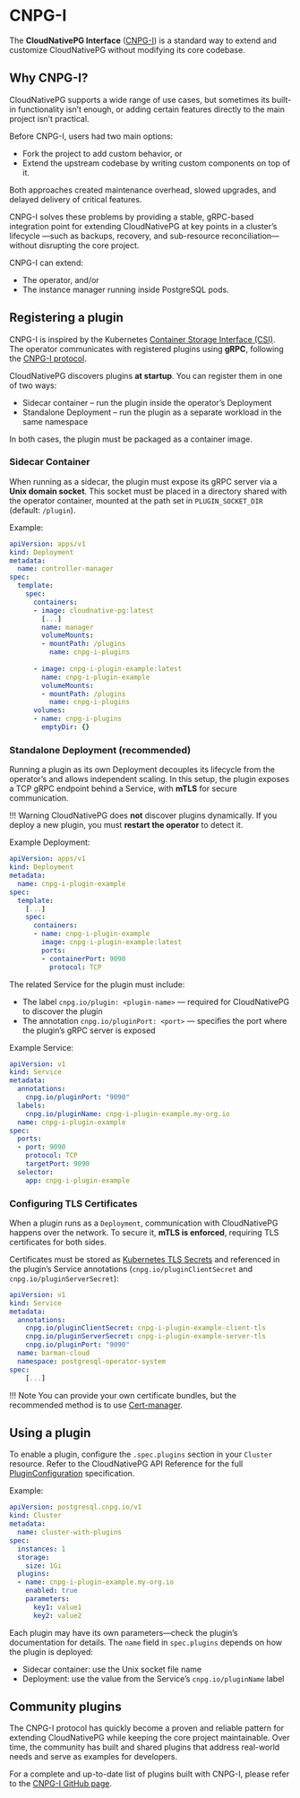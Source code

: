 # CNPG-I
<!-- SPDX-License-Identifier: CC-BY-4.0 -->

The **CloudNativePG Interface** ([CNPG-I](https://github.com/cloudnative-pg/cnpg-i))
is a standard way to extend and customize CloudNativePG without modifying its
core codebase.

## Why CNPG-I?

CloudNativePG supports a wide range of use cases, but sometimes its built-in
functionality isn’t enough, or adding certain features directly to the main
project isn’t practical.

Before CNPG-I, users had two main options:

- Fork the project to add custom behavior, or
- Extend the upstream codebase by writing custom components on top of it.

Both approaches created maintenance overhead, slowed upgrades, and delayed delivery of critical features.

CNPG-I solves these problems by providing a stable, gRPC-based integration
point for extending CloudNativePG at key points in a cluster’s lifecycle —such
as backups, recovery, and sub-resource reconciliation— without disrupting the
core project.

CNPG-I can extend:

- The operator, and/or
- The instance manager running inside PostgreSQL pods.

## Registering a plugin

CNPG-I is inspired by the Kubernetes
[Container Storage Interface (CSI)](https://kubernetes.io/blog/2019/01/15/container-storage-interface-ga/).
The operator communicates with registered plugins using **gRPC**, following the
[CNPG-I protocol](https://github.com/cloudnative-pg/cnpg-i/blob/main/docs/protocol.md).

CloudNativePG discovers plugins **at startup**. You can register them in one of two ways:

- Sidecar container – run the plugin inside the operator’s Deployment
- Standalone Deployment – run the plugin as a separate workload in the same
  namespace

In both cases, the plugin must be packaged as a container image.

### Sidecar Container

When running as a sidecar, the plugin must expose its gRPC server via a **Unix
domain socket**. This socket must be placed in a directory shared with the
operator container, mounted at the path set in `PLUGIN_SOCKET_DIR` (default:
`/plugin`).

Example:

```yaml
apiVersion: apps/v1
kind: Deployment
metadata:
  name: controller-manager
spec:
  template:
    spec:
      containers:
      - image: cloudnative-pg:latest
        [...]
        name: manager
        volumeMounts:
        - mountPath: /plugins
          name: cnpg-i-plugins
            
      - image: cnpg-i-plugin-example:latest
        name: cnpg-i-plugin-example
        volumeMounts:
        - mountPath: /plugins
          name: cnpg-i-plugins
      volumes:
      - name: cnpg-i-plugins
        emptyDir: {}
```

### Standalone Deployment (recommended)

Running a plugin as its own Deployment decouples its lifecycle from the
operator’s and allows independent scaling. In this setup, the plugin exposes a
TCP gRPC endpoint behind a Service, with **mTLS** for secure communication.

!!! Warning
    CloudNativePG does **not** discover plugins dynamically. If you deploy a new
    plugin, you must **restart the operator** to detect it.

Example Deployment:

```yaml
apiVersion: apps/v1
kind: Deployment
metadata:
  name: cnpg-i-plugin-example
spec:
  template:
    [...]
    spec:
      containers:
      - name: cnpg-i-plugin-example
        image: cnpg-i-plugin-example:latest
        ports:
        - containerPort: 9090
          protocol: TCP
```

The related Service for the plugin must include:

- The label `cnpg.io/plugin: <plugin-name>` — required for CloudNativePG to
  discover the plugin
- The annotation `cnpg.io/pluginPort: <port>` — specifies the port where the
  plugin’s gRPC server is exposed

Example Service:

```yaml
apiVersion: v1
kind: Service
metadata:
  annotations:
    cnpg.io/pluginPort: "9090"
  labels:
    cnpg.io/pluginName: cnpg-i-plugin-example.my-org.io
  name: cnpg-i-plugin-example
spec:
  ports:
  - port: 9090
    protocol: TCP
    targetPort: 9090
  selector:
    app: cnpg-i-plugin-example
```

### Configuring TLS Certificates

When a plugin runs as a `Deployment`, communication with CloudNativePG happens
over the network. To secure it, **mTLS is enforced**, requiring TLS
certificates for both sides.

Certificates must be stored as [Kubernetes TLS Secrets](https://kubernetes.io/docs/concepts/configuration/secret/#tls-secrets)
and referenced in the plugin’s Service annotations
(`cnpg.io/pluginClientSecret` and `cnpg.io/pluginServerSecret`):

```yaml
apiVersion: v1
kind: Service
metadata:
  annotations:
    cnpg.io/pluginClientSecret: cnpg-i-plugin-example-client-tls
    cnpg.io/pluginServerSecret: cnpg-i-plugin-example-server-tls
    cnpg.io/pluginPort: "9090"
  name: barman-cloud
  namespace: postgresql-operator-system
spec:
    [...]
```

!!! Note
    You can provide your own certificate bundles, but the recommended method is
    to use [Cert-manager](https://cert-manager.io).

## Using a plugin

To enable a plugin, configure the `.spec.plugins` section in your `Cluster`
resource. Refer to the CloudNativePG API Reference for the full
[PluginConfiguration](https://github.com/cloudnative-pg/cloudnative-pg/blob/main/docs/src/cloudnative-pg.v1.md#pluginconfiguration-----postgresql-cnpg-io-v1-pluginconfiguration)
specification.

Example:

```yaml
apiVersion: postgresql.cnpg.io/v1
kind: Cluster
metadata:
  name: cluster-with-plugins
spec:
  instances: 1
  storage:
    size: 1Gi
  plugins:
  - name: cnpg-i-plugin-example.my-org.io
    enabled: true
    parameters:
      key1: value1
      key2: value2
```

Each plugin may have its own parameters—check the plugin’s documentation for
details. The `name` field in `spec.plugins` depends on how the plugin is
deployed:

- Sidecar container: use the Unix socket file name
- Deployment: use the value from the Service’s `cnpg.io/pluginName` label

## Community plugins

The CNPG-I protocol has quickly become a proven and reliable pattern for
extending CloudNativePG while keeping the core project maintainable.
Over time, the community has built and shared plugins that address real-world
needs and serve as examples for developers.

For a complete and up-to-date list of plugins built with CNPG-I, please refer to the
[CNPG-I GitHub page](https://github.com/cloudnative-pg/cnpg-i?tab=readme-ov-file#projects-built-with-cnpg-i).
